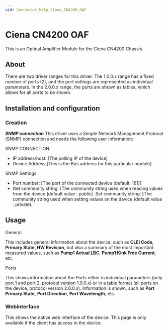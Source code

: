 ```yaml
---
uid: Connector_help_Ciena_CN4200_OAF
---
```


# Ciena CN4200 OAF

This is an Optical Amplifier Module for the Ciena CN4200 Chassis.

## About

There are two driver ranges for this driver. The 1.0.0.x range has a fixed number of ports (2), and the port settings are represented as individual parameters.
In the 2.0.0.x range, the ports are shown as tables, which allows for all ports to be shown.

## Installation and configuration

### Creation

***SNMP connection***
This driver uses a Simple Network Management Protocol (SNMP) connection and needs the following user information:

SNMP CONNECTION:

- IP address/host: \[The polling IP of the device\]
- Device Address \[This is the Bus address for this particular module\]

SNMP Settings:

- Port number: \[The port of the connected device (default: 161)\]
- Get community string: \[The community string used when reading values from the device
  (default value : public).
  Set community string: \[The community string used when setting values on the device
  (default value : private).

## Usage


General

This includes general information about the device, such as **CLEI Code, Primary State, HW Revision**, but also a summary of the most important measured values, such as **Pump1 Actual LBC**, **Pump1 Kink Free Current**, etc.

Ports

This shows information about the Ports either in individual parameters (only port 1 and port 2, protocol version 1.0.0.x) or in a table format (all ports on the device, protocol version 2.0.0.x).
Information is shown, such as **Port Primary State,** **Port Direction**, **Port Wavelength**, etc.

### Webinterface

This shows the native web interface of the device.
This page is only available if the client has access to the device.
